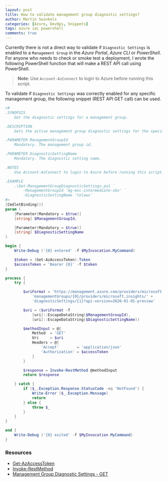 ```yaml
---
layout: post
title: How to validate management group diagnostic settings?
author: Martin Swinkels
categories: [Azure, DevOps, Snippets]
tags: azure iac powershell
comments: true
---
```


Currently there is not a direct way to validate if `Diagnostic Settings` is enabled to a `Management Group` in the _Azure Portal_, _Azure CLI_ or _PowerShell_. For anyone who needs to check or smoke test a deployment, I wrote the following PowerShell function that will make a REST API call using PowerShell.

> **Note**: Use `Account-AzConnect` to login to Azure before running this script.

To validate if `Diagnostic Settings` was correctly enabled for any specific management group, the following snippet (REST API GET call) can be used.

```powershell
<#
.SYNOPSIS
    Get the diagnostic settings for a management group.

.DESCRIPTION
    Gets the active management group diagnostic settings for the specified resource.

.PARAMETER ManagementGroupId
    Mandatory. The management group id.

.PARAMETER DiagnosticSettingName
    Mandatory. The diagnostic setting name.

.NOTES
    Use Account-AzConnect to login to Azure before running this script.

.EXAMPLE
    .\Get-ManagementGroupDiagnosticSettings.ps1 `
        -ManagementGroupId 'mg-msc-intermediate-sbx' `
        -DiagnosticSettingName 'tolaws'
#>
[CmdletBinding()]
param (
    [Parameter(Mandatory = $true)]
    [string] $ManagementGroupId,

    [Parameter(Mandatory = $true)]
    [string] $DiagnosticSettingName
)

begin {
    Write-Debug ('{0} entered' -f $MyInvocation.MyCommand)

    $token = (Get-AzAccessToken).Token
    $accessToken = 'Bearer {0}' -f $token
}

process {
    try {

        $uriFormat = 'https://management.azure.com/providers/microsoft.management/' +
            'managementGroups/{0}/providers/microsoft.insights/' +
            'diagnosticSettings/{1}?api-version=2020-01-01-preview'

        $uri = ($uriFormat -f
            [uri]::EscapeDataString($ManagementGroupId),
            [uri]::EscapeDataString($DiagnosticSettingName))

        $methodInput = @{
            Method  = 'GET'
            Uri     = $uri
            Headers = @{
                'Accept'        = 'application/json'
                'Authorization' = $accessToken
            }
        }

        $response = Invoke-RestMethod @methodInput
        return $response

    } catch {
        if ($_.Exception.Response.StatusCode -eq 'NotFound') {
            Write-Error ($_.Exception.Message)
            return
        } else {
            throw $_
        }
    }
}

end {
    Write-Debug ('{0} exited' -f $MyInvocation.MyCommand)
}

```

<!-- omit from toc -->
### Resources

- <a href="https://learn.microsoft.com/en-us/powershell/module/az.accounts/get-azaccesstoken" target="_blanc">Get-AzAccessToken</a>
- <a href="https://learn.microsoft.com/en-us/powershell/module/microsoft.powershell.utility/invoke-restmethod" target="_blanc">Invoke-RestMethod</a>
- <a href="https://learn.microsoft.com/rest/api/monitor/management-group-diagnostic-settings/get" target="_blanc">Management Group Diagnostic Settings - GET</a>